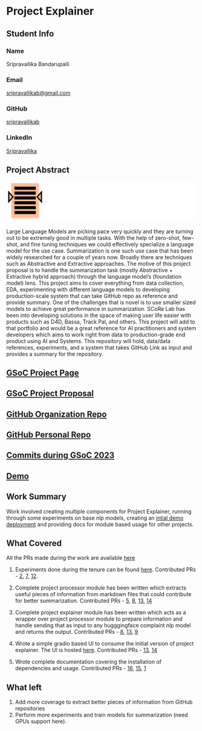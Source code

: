 # Project Explainer

## Student Info

### Name         

Sripravallika Bandarupalli

### Email

sripravallikab@gmail.com

### GitHub       

[sripravallikab](https://github.com/sripravallikab)

### LinkedIn    

[Sripravallika](https://www.linkedin.com/in/sripravallika-bandarupalli)


## Project Abstract

![](https://raw.githubusercontent.com/c2siorg/Project-Explainer/main/static/logos/logo.svg)

Large Language Models are picking pace very quickly and they are turning out to be extremely good in multiple tasks. With the help of zero-shot, few-shot, and fine tuning techniques we could effectively specialize a language model for the use case. Summarization is one such use case that has been widely researched for a couple of years now. Broadly there are techniques such as Abstractive and Extractive approaches. The motive of this project proposal is to handle the summarization task (mostly Abstractive + Extractive hybrid approach) through the language model’s (foundation model) lens. This project aims to cover everything from data collection, EDA, experimenting with different language models to developing production-scale system that can take GitHub repo as reference and provide summary. One of the challenges that is novel is to use smaller sized models to achieve great performance in summarization. SCoRe Lab has been into developing solutions in the space of making user life easier with products such as D4D, Bassa, Track Pal, and others. This project will add to that portfolio and would be a great reference for AI practitioners and system developers which aims to work right from data to production-grade end product using AI and Systems. This repository will hold, data/data references, experiments, and a system that takes GitHub Link as input and provides a summary for the repository.

## [GSoC Project Page](https://summerofcode.withgoogle.com/programs/2023/projects/eJoLPhgw)

## [GSoC Project Proposal](https://drive.google.com/file/d/1pIDpls9glIbTbjknwboksxa8irMt88Vt/view?usp=sharing)

## [GitHub Organization Repo](https://github.com/c2siorg/Project-Explainer)

## [GitHub Personal Repo](https://github.com/sripravallikab/Project-Explainer)

## [Commits during GSoC 2023](https://github.com/c2siorg/Project-Explainer/pulls?q=is%3Apr+author%3Asripravallikab+)

## [Demo](https://huggingface.co/spaces/SriPravallikaB/projectexplainer)

## Work Summary
Work involved creating multiple components for Project Explainer, running through some experiments on base nlp models, creating an [intial demo deployment](https://huggingface.co/spaces/SriPravallikaB/projectexplainer) and providing docs for module based usage for other projects.

## What Covered
All the PRs made during the work are available [here](https://github.com/c2siorg/Project-Explainer/pulls?q=is:pr+author:sripravallikab+)

1. Experiments done during the tenure can be found [here](https://github.com/c2siorg/Project-Explainer/tree/main/experiments). Contributed PRs - [2](https://github.com/c2siorg/Project-Explainer/pull/2), [7](https://github.com/c2siorg/Project-Explainer/pull/7), [12](https://github.com/c2siorg/Project-Explainer/pull/12).

2. Complete project processor module has been written which extracts useful pieces of information from markdown files that could contribute for better summarization. Contributed PRs - [5](https://github.com/c2siorg/Project-Explainer/pull/5), [8](https://github.com/c2siorg/Project-Explainer/pull/8), [13](https://github.com/c2siorg/Project-Explainer/pull/13), [14](https://github.com/c2siorg/Project-Explainer/pull/14)

3. Complete project explainer module has been written which acts as a wrapper over project processor module  to prepare information and handle sending that as input to any hugggingface complaint nlp model and returns the output. Contributed PRs - [8](https://github.com/c2siorg/Project-Explainer/pull/8), [13](https://github.com/c2siorg/Project-Explainer/pull/13), [9](https://github.com/c2siorg/Project-Explainer/pull/9)

4. Wrote a simple gradio based UI to consume the initial version of project explainer. The UI is hosted [here](https://huggingface.co/spaces/SriPravallikaB/projectexplainer). Contributed PRs - [13](https://github.com/c2siorg/Project-Explainer/pull/13), [14](https://github.com/c2siorg/Project-Explainer/pull/14)

5. Wrote complete documentation covering the installation of dependencies and usage. Contributed PRs - [16](https://github.com/c2siorg/Project-Explainer/pull/16), [15](https://github.com/c2siorg/Project-Explainer/pull/15), [1](https://github.com/c2siorg/Project-Explainer/pull/1)

## What left
1. Add more coverage to extract better pieces of information from GitHub repositories
2. Perform more experiments and train models for summarization (need GPUs support here).
